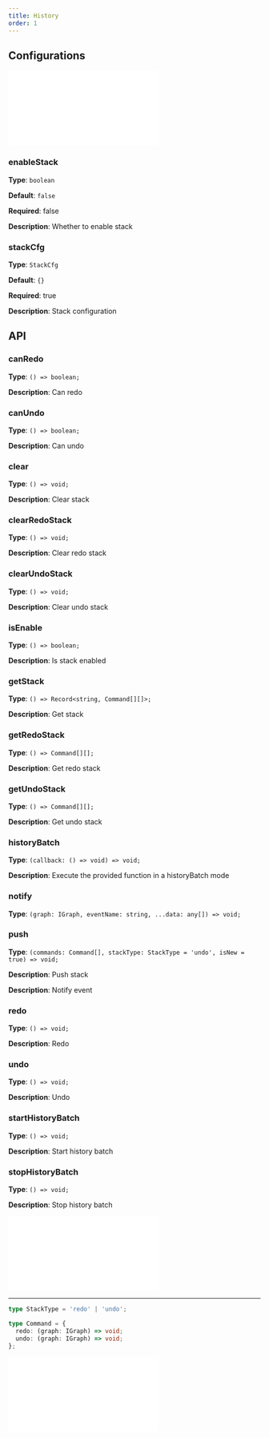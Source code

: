 ```yaml
---
title: History
order: 1
---
```


## Configurations

<embed src="../../common/IPluginBaseConfig.en.md"></embed>

### enableStack

**Type**: `boolean`

**Default**: `false`

**Required**: false

**Description**: Whether to enable stack

### stackCfg

**Type**: `StackCfg`

**Default**: `{}`

**Required**: true

**Description**: Stack configuration

## API

### canRedo

**Type**: `() => boolean;`

**Description**: Can redo

### canUndo

**Type**: `() => boolean;`

**Description**: Can undo

### clear

**Type**: `() => void;`

**Description**: Clear stack

### clearRedoStack

**Type**: `() => void;`

**Description**: Clear redo stack

### clearUndoStack

**Type**: `() => void;`

**Description**: Clear undo stack

### isEnable

**Type**: `() => boolean;`

**Description**: Is stack enabled

### getStack

**Type**: `() => Record<string, Command[][]>;`

**Description**: Get stack

### getRedoStack

**Type**: `() => Command[][];`

**Description**: Get redo stack

### getUndoStack

**Type**: `() => Command[][];`

**Description**: Get undo stack

### historyBatch

**Type**: `(callback: () => void) => void;`

**Description**: Execute the provided function in a historyBatch mode

### notify

**Type**: `(graph: IGraph, eventName: string, ...data: any[]) => void;`

### push

**Type**: `(commands: Command[], stackType: StackType = 'undo', isNew = true) => void;`

**Description**: Push stack

**Description**: Notify event

### redo

**Type**: `() => void;`

**Description**: Redo

### undo

**Type**: `() => void;`

**Description**: Undo

### startHistoryBatch

**Type**: `() => void;`

**Description**: Start history batch

### stopHistoryBatch

**Type**: `() => void;`

**Description**: Stop history batch

<embed src="../../common/PluginAPIDestroy.en.md"></embed>

---

```ts
type StackType = 'redo' | 'undo';

type Command = {
  redo: (graph: IGraph) => void;
  undo: (graph: IGraph) => void;
};
```

<embed src="../../common/StackCfg.en.md"></embed>

